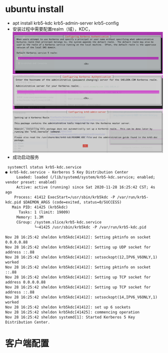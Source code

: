 # ubuntu install
- apt install krb5-kdc krb5-admin-server krb5-config
- 安装过程中需要配置realm（域），KDC，
![Configuring Kerberos Authentication](https://raw.githubusercontent.com/Danielyan86/xiaoshujiang_images/master/小书匠/1606551157988.png)
![enter description here](https://raw.githubusercontent.com/Danielyan86/xiaoshujiang_images/master/小书匠/1606551659373.png)
![enter description here](https://raw.githubusercontent.com/Danielyan86/xiaoshujiang_images/master/小书匠/1606551685372.png)
- 成功启动服务

```
 systemctl status krb5-kdc.service
● krb5-kdc.service - Kerberos 5 Key Distribution Center
     Loaded: loaded (/lib/systemd/system/krb5-kdc.service; enabled; vendor preset: enabled)
     Active: active (running) since Sat 2020-11-28 16:25:42 CST; 4s ago
    Process: 41412 ExecStart=/usr/sbin/krb5kdc -P /var/run/krb5-kdc.pid $DAEMON_ARGS (code=exited, status=0/SUCCESS)
   Main PID: 41425 (krb5kdc)
      Tasks: 1 (limit: 19009)
     Memory: 1.3M
     CGroup: /system.slice/krb5-kdc.service
             └─41425 /usr/sbin/krb5kdc -P /var/run/krb5-kdc.pid

Nov 28 16:25:42 sheldon krb5kdc[41412]: Setting pktinfo on socket 0.0.0.0.88
Nov 28 16:25:42 sheldon krb5kdc[41412]: Setting up UDP socket for address ::.88
Nov 28 16:25:42 sheldon krb5kdc[41412]: setsockopt(12,IPV6_V6ONLY,1) worked
Nov 28 16:25:42 sheldon krb5kdc[41412]: Setting pktinfo on socket ::.88
Nov 28 16:25:42 sheldon krb5kdc[41412]: Setting up TCP socket for address 0.0.0.0.88
Nov 28 16:25:42 sheldon krb5kdc[41412]: Setting up TCP socket for address ::.88
Nov 28 16:25:42 sheldon krb5kdc[41412]: setsockopt(14,IPV6_V6ONLY,1) worked
Nov 28 16:25:42 sheldon krb5kdc[41412]: set up 6 sockets
Nov 28 16:25:42 sheldon krb5kdc[41425]: commencing operation
Nov 28 16:25:42 sheldon systemd[1]: Started Kerberos 5 Key Distribution Center.
```


# 客户端配置
